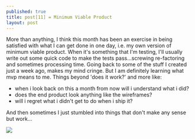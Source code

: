 ```yaml
---
published: true
title: post[11] = Minimum Viable Product
layout: post
---
```

<p>More than anything, I think this month has been an exercise in being satisfied with what I can get done in one day, i.e. my own version of minimum viable product. When it's something that I'm testing, I'll usually write out some quick code to make the tests pass...screwing re-factoring and sometimes processing time. Going back to some of the stuff I created just a week ago, makes my mind cringe. But I am definitely learning what mvp means to me. Things beyond 'does it work?' and more like:
<ul>
<li>when i look back on this a month from now will i understand what i did?</li>
<li>does the end product look anything like the wireframes?</li>
<li>will i regret what i didn't get to do when i ship it?</li>
</ul> 
 </p>

<p>And then sometimes I just stumbled into things that don't make any sense but work...</p>
<img src="https://media.giphy.com/media/l0HlxbPap7AC0VjMs/giphy.gif"/>